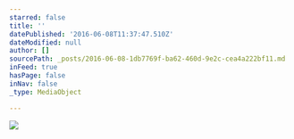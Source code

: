 ```yaml
---
starred: false
title: ''
datePublished: '2016-06-08T11:37:47.510Z'
dateModified: null
author: []
sourcePath: _posts/2016-06-08-1db7769f-ba62-460d-9e2c-cea4a222bf11.md
inFeed: true
hasPage: false
inNav: false
_type: MediaObject

---
```

![](https://the-grid-user-content.s3-us-west-2.amazonaws.com/b7e2bb51-724c-4d5d-8300-c6071e56ce02.jpg)